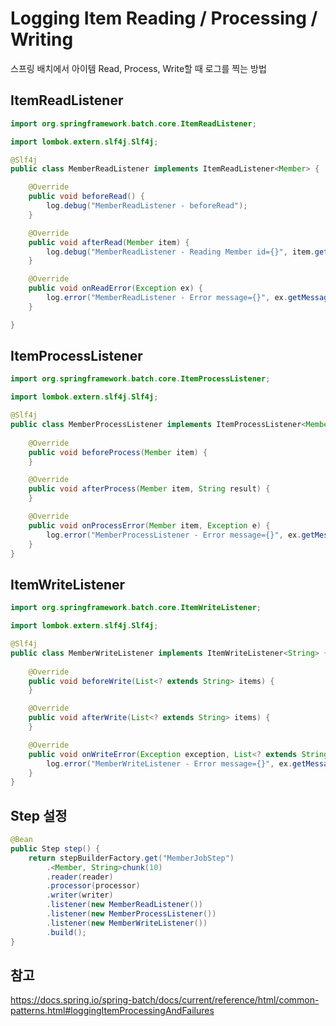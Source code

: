 # Logging Item Reading / Processing / Writing
스프링 배치에서 아이템 Read, Process, Write할 때 로그를 찍는 방법

## ItemReadListener
```java
import org.springframework.batch.core.ItemReadListener;

import lombok.extern.slf4j.Slf4j;

@Slf4j
public class MemberReadListener implements ItemReadListener<Member> {

	@Override
	public void beforeRead() {
		log.debug("MemberReadListener - beforeRead");
	}

	@Override
	public void afterRead(Member item) {
		log.debug("MemberReadListener - Reading Member id={}", item.getId());
	}

	@Override
	public void onReadError(Exception ex) {
		log.error("MemberReadListener - Error message={}", ex.getMessage());
	}

}
```

## ItemProcessListener
```java
import org.springframework.batch.core.ItemProcessListener;

import lombok.extern.slf4j.Slf4j;

@Slf4j
public class MemberProcessListener implements ItemProcessListener<Member, String> {
    
	@Override
	public void beforeProcess(Member item) {
	}

	@Override
	public void afterProcess(Member item, String result) {
	}

	@Override
	public void onProcessError(Member item, Exception e) {
		log.error("MemberProcessListener - Error message={}", ex.getMessage());
	}
}
```

## ItemWriteListener
```java
import org.springframework.batch.core.ItemWriteListener;

import lombok.extern.slf4j.Slf4j;

@Slf4j
public class MemberWriteListener implements ItemWriteListener<String> {
    
	@Override
	public void beforeWrite(List<? extends String> items) {
	}

	@Override
	public void afterWrite(List<? extends String> items) {
	}

	@Override
	public void onWriteError(Exception exception, List<? extends String> items) {
        log.error("MemberWriteListener - Error message={}", ex.getMessage());
	}
}
```

## Step 설정
```java
@Bean
public Step step() {
    return stepBuilderFactory.get("MemberJobStep")
        .<Member, String>chunk(10)
        .reader(reader)
        .processor(processor)
        .writer(writer)
        .listener(new MemberReadListener())
        .listener(new MemberProcessListener())
        .listener(new MemberWriteListener())
        .build();
}
```

## 참고
https://docs.spring.io/spring-batch/docs/current/reference/html/common-patterns.html#loggingItemProcessingAndFailures  

